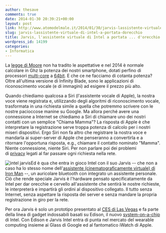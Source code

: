 ```yaml
---
author: thesave
comments: true
date: 2014-01-30 20:39:21+00:00
layout: post
link: http://www.atomodelmale.it/2014/01/30/jarvis-lassistente-virtuale-di-intel-a-portata-dorecchio/
slug: jarvis-lassistente-virtuale-di-intel-a-portata-dorecchio
title: Jarvis, l'assistente virtuale di Intel a portata ... d'orecchio
wordpress_id: 14199
categories:
- Informatica
---
```


La [legge di Moore](http://it.wikipedia.org/Legge_di_Moore) non ha tradito le aspettative e nel 2014 è normale calcolare in Ghz la potenza dei nostri smartphone, dotati perfino di processori [multi-core](http://it.wikipedia.org/wiki/Multicore) a [64bit](http://it.wikipedia.org/wiki/64_bit). E che ce ne facciamo di cotanta potenza? Oltre all'ultima versione di Infinity Blade, sono le applicazioni di riconoscimento vocale (e di immagini) ad esigere il prezzo più alto.



Quando chiediamo qualcosa a Siri (l'assistente vocale di Apple), la nostra voce viene registrata e, utilizzando degli algoritmi di riconoscimento vocale, trasformata in una richiesta simile a quella che potremmo scrivere con le nostre pacioccose manine su Google. Ma allora perché avere una connessione a Internet se chiediamo a Siri di chiamare uno dei nostri contatti con un semplice "Chiama Mamma"? La risposta di Apple è che interpretare la registrazione serve troppa potenza di calcolo per i nostri miseri dispositivi. Ergo Siri non fa altro che registrare la nostra voce e mandarla ai super-server di Apple che penseranno a convertirla e a ritornare l'opportuna risposta, e.g., chiamare il contatto nominato "Mamma". Niente connessione, niente Siri. Per non parlare poi dei problemi di [privacy](http://www.wired.com/wiredenterprise/2013/04/siri-two-years/) legati al far passare ogni richiesta nella rete.

![intel jarvis](http://www.atomodelmale.it/wp-content/uploads/2014/01/intel-jarvis-300x222.jpg)Ed è qua che entra in gioco Intel con il suo Jarvis -- che non a caso ha lo stesso nome dell'[assistente (cinematograficamente virtuale) di Iron Man](http://it.wikipedia.org/wiki/Edwin_Jarvis) --, un auricolare bluetooth con integrato un assistente personale. Ciò che rende speciale Jarvis è l'hardware pensato specificatamente da Intel per dar orecchie e cervello all'assistente che sentirà le nostre richieste, le interpreterà e impartirà gli ordini al dispositivo collegato. Il tutto senza Internet, senza aspettare la risposta dei server e senza mandare la propria registrazione in giro per la rete.

Per ora Jarvis è solo un prototipo presentato al [CES di Las Vegas](http://it.wikipedia.org/wiki/Consumer_Electronics_Show) e fa parte della linea di gadget indossabili basati su Edison, il nuovo [system-on-a-chip](http://it.wikipedia.org/wiki/System-on-a-chip) di Intel. Con Edison e Jarvis Intel entra di punta nel mercato del wearable computing insieme ai Glass di Google ed al fantomatico iWatch di Apple.
